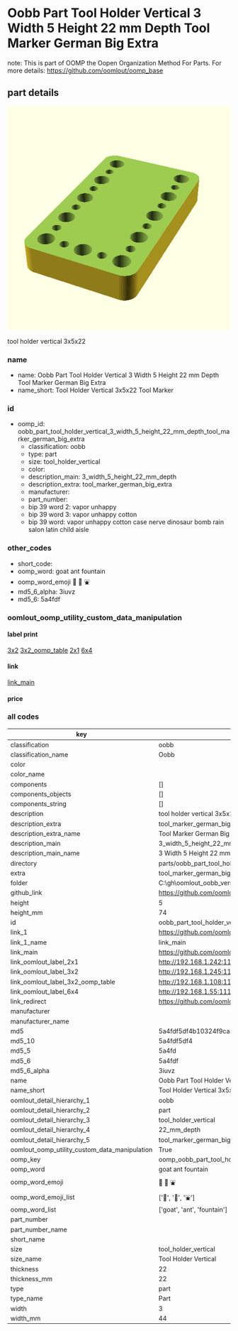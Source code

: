 # Oobb Part Tool Holder Vertical 3 Width 5 Height 22 mm Depth Tool Marker German Big Extra  

note: This is part of OOMP the Oopen Organization Method For Parts. For more details: https://github.com/oomlout/oomp_base

##  part details
  

[![](3dpr.png)](3dpr.png)

tool holder vertical 3x5x22



### name
* name: Oobb Part Tool Holder Vertical 3 Width 5 Height 22 mm Depth Tool Marker German Big Extra
* name_short: Tool Holder Vertical 3x5x22 Tool Marker
### id
* oomp_id: oobb_part_tool_holder_vertical_3_width_5_height_22_mm_depth_tool_marker_german_big_extra
  * classification: oobb
  * type: part
  * size: tool_holder_vertical
  * color: 
  * description_main: 3_width_5_height_22_mm_depth
  * description_extra: tool_marker_german_big_extra
  * manufacturer: 
  * part_number: 
  * bip 39 word 2: vapor unhappy
  * bip 39 word 3: vapor unhappy cotton
  * bip 39 word: vapor unhappy cotton case nerve dinosaur bomb rain salon latin child aisle

### other_codes
* short_code: 
* oomp_word: goat ant fountain
* oomp_word_emoji :goat: :ant: :fountain:
* md5_6_alpha: 3iuvz
* md5_6: 5a4fdf






### oomlout_oomp_utility_custom_data_manipulation
#### label print
[3x2](http://192.168.1.245:1112/?label=oomp%203iuvz)
[3x2_oomp_table](http://192.168.1.108:1112/?label=oomp%203iuvz)
[2x1](http://192.168.1.242:1112/?label=oomp%203iuvz)
[6x4](http://192.168.1.55:1112/?label=oomp%203iuvz)    

#### link

[link_main](https://github.com/oomlout/oomlout_oobb_version_4_generated_parts/tree/main/navigation_oomp/oobb/part/tool_holder_vertical/3_width_5_height_22_mm_depth/tool_marker_german_big_extra/part)                              

#### price







### all codes 
| key | value |  
| --- | --- |  
| classification | oobb |  
| classification_name | Oobb |  
| color |  |  
| color_name |  |  
| components | [] |  
| components_objects | [] |  
| components_string | [] |  
| description | tool holder vertical 3x5x22 |  
| description_extra | tool_marker_german_big_extra |  
| description_extra_name | Tool Marker German Big Extra |  
| description_main | 3_width_5_height_22_mm_depth |  
| description_main_name | 3 Width 5 Height 22 mm Depth |  
| directory | parts/oobb_part_tool_holder_vertical_3_width_5_height_22_mm_depth_tool_marker_german_big_extra |  
| extra | tool_marker_german_big |  
| folder | C:\gh\oomlout_oobb_version_4_generated_parts\parts\oobb_part_tool_holder_vertical_3_width_5_height_22_mm_depth_tool_marker_german_big_extra |  
| github_link | https://github.com/oomlout/oomlout_oomp_part_src/tree/main/parts/oobb_part_tool_holder_vertical_3_width_5_height_22_mm_depth_tool_marker_german_big_extra |  
| height | 5 |  
| height_mm | 74 |  
| id | oobb_part_tool_holder_vertical_3_width_5_height_22_mm_depth_tool_marker_german_big_extra |  
| link_1 | https://github.com/oomlout/oomlout_oobb_version_4_generated_parts/tree/main/navigation_oomp/oobb/part/tool_holder_vertical/3_width_5_height_22_mm_depth/tool_marker_german_big_extra/part |  
| link_1_name | link_main |  
| link_main | https://github.com/oomlout/oomlout_oobb_version_4_generated_parts/tree/main/navigation_oomp/oobb/part/tool_holder_vertical/3_width_5_height_22_mm_depth/tool_marker_german_big_extra/part |  
| link_oomlout_label_2x1 | http://192.168.1.242:1112/?label=oomp%203iuvz |  
| link_oomlout_label_3x2 | http://192.168.1.245:1112/?label=oomp%203iuvz |  
| link_oomlout_label_3x2_oomp_table | http://192.168.1.108:1112/?label=oomp%203iuvz |  
| link_oomlout_label_6x4 | http://192.168.1.55:1112/?label=oomp%203iuvz |  
| link_redirect | https://github.com/oomlout/oomlout_oobb_version_4_generated_parts/tree/main/parts/oobb_tool_holder_vertical_03_05_22_ex_tool_marker_german_big |  
| manufacturer |  |  
| manufacturer_name |  |  
| md5 | 5a4fdf5df4b10324f9ca323261bb578b |  
| md5_10 | 5a4fdf5df4 |  
| md5_5 | 5a4fd |  
| md5_6 | 5a4fdf |  
| md5_6_alpha | 3iuvz |  
| name | Oobb Part Tool Holder Vertical 3 Width 5 Height 22 mm Depth Tool Marker German Big Extra |  
| name_short | Tool Holder Vertical 3x5x22 Tool Marker |  
| oomlout_detail_hierarchy_1 | oobb |  
| oomlout_detail_hierarchy_2 | part |  
| oomlout_detail_hierarchy_3 | tool_holder_vertical |  
| oomlout_detail_hierarchy_4 | 22_mm_depth |  
| oomlout_detail_hierarchy_5 | tool_marker_german_big_extra |  
| oomlout_oomp_utility_custom_data_manipulation | True |  
| oomp_key | oomp_oobb_part_tool_holder_vertical_3_width_5_height_22_mm_depth_tool_marker_german_big_extra |  
| oomp_word | goat ant fountain |  
| oomp_word_emoji | :goat: :ant: :fountain: |  
| oomp_word_emoji_list | [':goat:', ':ant:', ':fountain:'] |  
| oomp_word_list | ['goat', 'ant', 'fountain'] |  
| part_number |  |  
| part_number_name |  |  
| short_name |  |  
| size | tool_holder_vertical |  
| size_name | Tool Holder Vertical |  
| thickness | 22 |  
| thickness_mm | 22 |  
| type | part |  
| type_name | Part |  
| width | 3 |  
| width_mm | 44 |  

